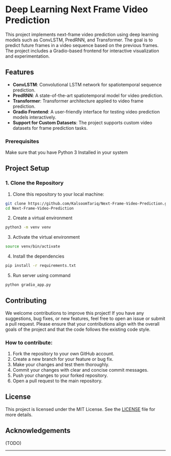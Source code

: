 # Deep Learning Next Frame Video Prediction

This project implements next-frame video prediction using deep learning models such as ConvLSTM, PredRNN, and Transformer. The goal is to predict future frames in a video sequence based on the previous frames. The project includes a Gradio-based frontend for interactive visualization and experimentation.

## Features
- **ConvLSTM**: Convolutional LSTM network for spatiotemporal sequence prediction.
- **PredRNN**: A state-of-the-art spatiotemporal model for video prediction.
- **Transformer**: Transformer architecture applied to video frame prediction.
- **Gradio Frontend**: A user-friendly interface for testing video prediction models interactively.
- **Support for Custom Datasets**: The project supports custom video datasets for frame prediction tasks.

  
### Prerequisites

Make sure that you have Python 3 Installed in your system

## Project Setup

### 1. Clone the Repository

1. Clone this repository to your local machine:

```bash
git clone https://github.com/KalsoomTariq/Next-Frame-Video-Prediction.git
cd Next-Frame-Video-Prediction
```


2. Create a virtual environment
```bash
python3 -m venv venv
```

3. Activate the virtual environment
```bash
source venv/bin/activate
```

4. Install the dependencies
```bash
pip install -r requirements.txt
```

5. Run server using command
```bash
python gradio_app.py
```

## Contributing

We welcome contributions to improve this project! If you have any suggestions, bug fixes, or new features, feel free to open an issue or submit a pull request. Please ensure that your contributions align with the overall goals of the project and that the code follows the existing code style.

### How to contribute:
1. Fork the repository to your own GitHub account.
2. Create a new branch for your feature or bug fix.
3. Make your changes and test them thoroughly.
4. Commit your changes with clear and concise commit messages.
5. Push your changes to your forked repository.
6. Open a pull request to the main repository.

## License

This project is licensed under the MIT License. See the [LICENSE](LICENSE) file for more details.

## Acknowledgements
(TODO)

---
